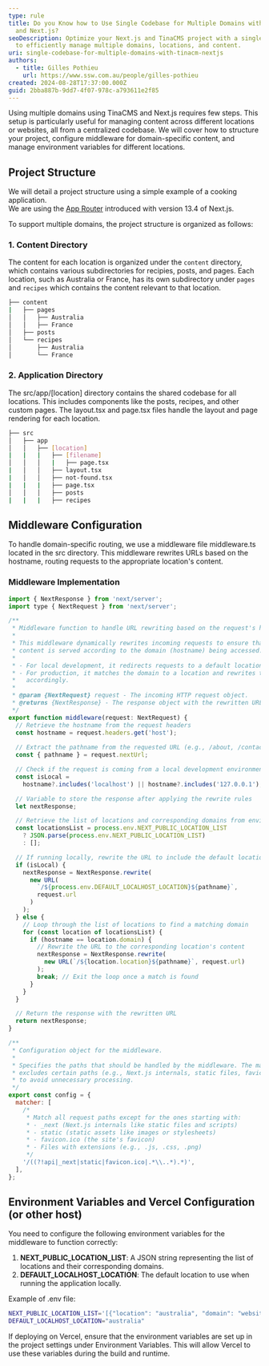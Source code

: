 ```yaml
---
type: rule
title: Do you Know how to Use Single Codebase for Multiple Domains with TinaCMS
  and Next.js?
seoDescription: Optimize your Next.js and TinaCMS project with a single codebase
  to efficiently manage multiple domains, locations, and content.
uri: single-codebase-for-multiple-domains-with-tinacm-nextjs
authors:
  - title: Gilles Pothieu
    url: https://www.ssw.com.au/people/gilles-pothieu
created: 2024-08-28T17:37:00.000Z
guid: 2bba887b-9dd7-4f07-978c-a793611e2f85
---
```

Using multiple domains using TinaCMS and Next.js requires few steps. This setup is particularly useful for managing content across different locations or websites, all from a centralized codebase. We will cover how to structure your project, configure middleware for domain-specific content, and manage environment variables for different locations.

<!--endintro-->

## Project Structure

We will detail a project structure using a simple example of a cooking application. \
We are using the [App Router](https://nextjs.org/docs/app) introduced with version 13.4 of Next.js.

To support multiple domains, the project structure is organized as follows:

### 1. **Content Directory**

The content for each location is organized under the `content` directory, which contains various subdirectories for recipies, posts, and pages. Each location, such as Australia or France, has its own subdirectory under `pages` and `recipes` which contains the content relevant to that location.

```bash
├── content
|   ├── pages
│   │   ├── Australia
│   │   ├── France
│   ├── posts
│   └── recipes
│       ├── Australia
│       └── France
```

### 2. **Application Directory**

The src/app/\[location] directory contains the shared codebase for all locations. This includes components like the posts, recipes, and other custom pages. The layout.tsx and page.tsx files handle the layout and page rendering for each location.

```bash
├── src
│   ├── app
│   │   ├── [location]
|   |   |   ├── [filename]
│   │   │   |   ├── page.tsx
|   │   │   ├── layout.tsx
|   │   │   ├── not-found.tsx
|   |   |   ├── page.tsx
│   │   │   ├── posts
|   |   |   ├── recipes
```

## Middleware Configuration

To handle domain-specific routing, we use a middleware file middleware.ts located in the src directory. This middleware rewrites URLs based on the hostname, routing requests to the appropriate location's content.

### Middleware Implementation

```js
import { NextResponse } from 'next/server';
import type { NextRequest } from 'next/server';

/**
 * Middleware function to handle URL rewriting based on the request's hostname.
 * 
 * This middleware dynamically rewrites incoming requests to ensure that 
 * content is served according to the domain (hostname) being accessed.
 * 
 * - For local development, it redirects requests to a default location.
 * - For production, it matches the domain to a location and rewrites the URL 
 *   accordingly.
 *
 * @param {NextRequest} request - The incoming HTTP request object.
 * @returns {NextResponse} - The response object with the rewritten URL.
 */
export function middleware(request: NextRequest) {
  // Retrieve the hostname from the request headers
  const hostname = request.headers.get('host');
  
  // Extract the pathname from the requested URL (e.g., /about, /contact)
  const { pathname } = request.nextUrl;

  // Check if the request is coming from a local development environment
  const isLocal =
    hostname?.includes('localhost') || hostname?.includes('127.0.0.1'); 

  // Variable to store the response after applying the rewrite rules
  let nextResponse;

  // Retrieve the list of locations and corresponding domains from environment variables
  const locationsList = process.env.NEXT_PUBLIC_LOCATION_LIST
    ? JSON.parse(process.env.NEXT_PUBLIC_LOCATION_LIST)
    : [];

  // If running locally, rewrite the URL to include the default location
  if (isLocal) {
    nextResponse = NextResponse.rewrite(
      new URL(
        `/${process.env.DEFAULT_LOCALHOST_LOCATION}${pathname}`,
        request.url
      )
    );
  } else {
    // Loop through the list of locations to find a matching domain
    for (const location of locationsList) {
      if (hostname == location.domain) {
        // Rewrite the URL to the corresponding location's content
        nextResponse = NextResponse.rewrite(
          new URL(`/${location.location}${pathname}`, request.url)
        );
        break; // Exit the loop once a match is found
      }
    }
  }

  // Return the response with the rewritten URL
  return nextResponse;
}

/**
 * Configuration object for the middleware.
 *
 * Specifies the paths that should be handled by the middleware. The matcher 
 * excludes certain paths (e.g., Next.js internals, static files, favicon) 
 * to avoid unnecessary processing.
 */
export const config = {
  matcher: [
    /*
     * Match all request paths except for the ones starting with:
     * - _next (Next.js internals like static files and scripts)
     * - static (static assets like images or stylesheets)
     * - favicon.ico (the site's favicon)
     * - Files with extensions (e.g., .js, .css, .png)
     */
    '/((?!api|_next|static|favicon.ico|.*\\..*).*)',
  ],
};
```

## Environment Variables and Vercel Configuration (or other host)

You need to configure the following environment variables for the middleware to function correctly:

1. **NEXT_PUBLIC_LOCATION_LIST**: A JSON string representing the list of locations and their corresponding domains.
2. **DEFAULT_LOCALHOST_LOCATION**: The default location to use when running the application locally.

Example of .env file:

```bash
NEXT_PUBLIC_LOCATION_LIST='[{"location": "australia", "domain": "website-australia.com.au"}, {"location": "france", "domain": "website-france.fr"}]'
DEFAULT_LOCALHOST_LOCATION="australia"
```

If deploying on Vercel, ensure that the environment variables are set up in the project settings under Environment Variables. This will allow Vercel to use these variables during the build and runtime.
